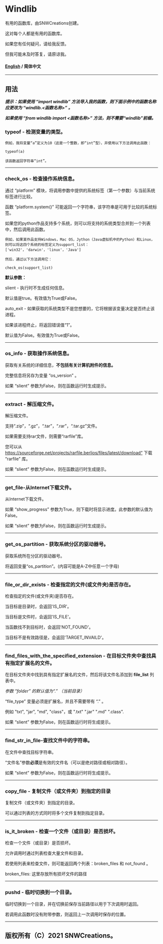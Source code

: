 # **Windlib**

有用的函数库，由SNWCreations创建。

这对每个人都是有用的函数库。

如果您有任何疑问，请给我反馈。

但我可能未及时答复，请原谅我。

#### [English](https://github.com/SNWCreations/windlib/blob/main/README.md) / 简体中文

---

## **用法**

***提示：如果使用 “import windlib” 方法导入我的函数，则下面示例中的函数名称应更改为 “windlib.<函数名称>” 。***

***如果使用 “from windlib import <函数名称>” 方法，则不需要“windlib”前缀。***

### **typeof - 检测变量的类型。**

    例如，我将变量“a”定义为10（这是一个整数，即“int”型），并使用以下方法调用此函数：

    typeof(a)

    该函数返回字符串“int”。

---

### **check_os - 检查操作系统信息。**

通过 “platform” 模块，将调用参数中提供的系统标签（第一个参数）与当前系统标签进行比较。

函数 “platform.system()” 可能返回一个字符串，该字符串是可用于比较的系统标签。

如果您的python作品支持多个系统，则可以将支持的系统类型合并到一个列表中，然后调用此函数。

    例如，如果某作品支持Windows，Mac OS，Jython（Java虚拟机中的Python）和Linux，则可以将这四个系统的标签定义为support_list：['win32'，'darwin'，'linux'，'Java']

    然后，通过以下方法调用它：

    check_os(support_list)


**默认参数：**

slient - 执行时不生成任何信息。

默认值是true。有效值为True或False。

auto_exit - 如果获取的系统类型不是您想要的，它将根据该变量决定是否终止该进程。

如果该进程终止，将返回错误值“1”。

默认值为False。有效值为True或False。

---

### **os_info - 获取操作系统信息。**

获取有关系统的详细信息，**不包括有关计算机附件的信息。**

完整信息将另存为变量 “os_version” 。

如果 “slient” 参数为False，则在函数运行时生成提示。

---

### **extract - 解压缩文件。**

解压缩文件。

支持“.zip”，“.gz”，“.tar”，“.rar”，“.tar.gz”文件。

如果需要支持rar文件，则需要“rarfile”库。

您可以从 https://sourceforge.net/projects/rarfile.berlios/files/latest/download“ 下载 “rarfile” 库。

如果 “slient” 参数为False，则在函数运行时生成提示。

---

### **get_file-从Internet下载文件。**

从Internet下载文件。

如果 “show_progress” 参数为True，则下载时将显示进度。此参数的默认值为False。

如果 “slient” 参数为False，则在函数运行时生成提示。

---

### **get_os_partition - 获取系统分区的驱动器号。**

获取系统所在分区的驱动器号。

将返回变量“os_partition”。(内容可能是A-Z中任意一个字母)

---

### **file_or_dir_exists - 检查指定的文件(或文件夹)是否存在。**

检查指定的文件(或文件夹)是否存在。

当目标是目录时，会返回'IS_DIR'。

当目标是文件时，会返回'IS_FILE'。

当函数找不到目标时，会返回'NOT_FOUND'。

当目标不是有效路径是，会返回'TARGET_INVAILD'。

---

### **find_files_with_the_specified_extension - 在目标文件夹中查找具有指定扩展名的文件。**

在目标文件夹中找到具有指定扩展名的文件，然后将该文件名添加到 **file_list** 列表中。

*参数 “folder” 的默认值为“.” （当前目录）*

“file_type” 变量必须是扩展名，并且不需要带有 “.” 。

例如 "txt", "jar", "md", "class"，或 ".txt" ".jar" ".md" ".class".

如果 “slient” 参数为False，则在函数运行时将生成提示。

---

### **find_str_in_file-查找文件中的字符串。**

在文件中查找目标字符串。

“文件名”参数**必须**是有效的文件名（可以是绝对路径或相对路径）。

如果 “slient” 参数为False，则在函数运行时将生成提示。

---

### **copy_file - 复制文件（或文件夹）到指定的目录**

复制文件（或文件夹）到指定的目录。

可以通过列表的方式同时将多个文件复制到指定目录。

---

### **is_it_broken - 检查一个文件（或目录）是否损坏。**

检查一个文件（或目录）是否损坏。

允许调用时通过列表检查大量文件和目录。

若使用列表来检查文件，则可能返回两个列表：broken_files 和 not_found 。

broken_files: 这里存放所有损坏文件的路径

---

### **pushd - 临时切换到一个目录。**

临时切换到一个目录，并在切换前保存当前路径以用于下次调用时返回。

若调用此函数时没有附带参数，则返回上一次调用时保存的位置。

---

## 版权所有（C）2021 SNWCreations。
